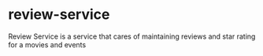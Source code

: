 # review-service
Review Service is a service that cares of maintaining reviews and star rating for a movies and events
